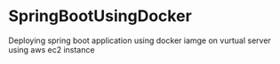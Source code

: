 # SpringBootUsingDocker
Deploying spring boot application using docker iamge on vurtual server using aws ec2 instance

